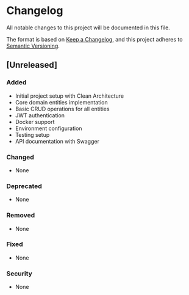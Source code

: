 # Changelog

All notable changes to this project will be documented in this file.

The format is based on [Keep a Changelog](https://keepachangelog.com/en/1.0.0/),
and this project adheres to [Semantic Versioning](https://semver.org/spec/v2.0.0.html).

## [Unreleased]

### Added
- Initial project setup with Clean Architecture
- Core domain entities implementation
- Basic CRUD operations for all entities
- JWT authentication
- Docker support
- Environment configuration
- Testing setup
- API documentation with Swagger

### Changed
- None

### Deprecated
- None

### Removed
- None

### Fixed
- None

### Security
- None